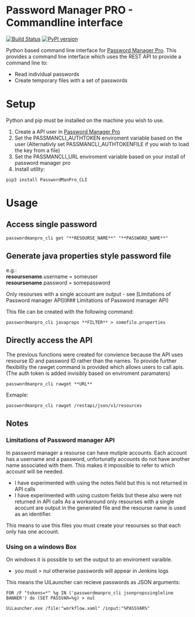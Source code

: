 # Password Manager PRO - Commandline interface

[![Build Status](https://travis-ci.org/rmetcalf9/PasswordManPro_CLI.svg?branch=master)](https://travis-ci.org/rmetcalf9/PasswordManPro_CLI)
[![PyPI version](https://badge.fury.io/py/passwordmanpro_cli.svg)](https://badge.fury.io/py/passwordmanpro_cli)

Python based command line interface for [Password Manager Pro](https://www.manageengine.com/products/passwordmanagerpro/help/restapi.html). This provides a command line interface which uses the REST API to provide a command line to:

 - Read individual passwords
 - Create temporary files with a set of passwords


# Setup

Python and pip must be installed on the machine you wish to use.

 1. Create a API user in [Password Manager Pro](https://www.manageengine.com/products/passwordmanagerpro/help/restapi.html)
 2. Set the PASSMANCLI_AUTHTOKEN enviroment variable based on the user (Alternativly set PASSMANCLI_AUTHTOKENFILE if you wish to load the key from a file)
 3. Set the PASSMANCLI_URL enviroment variable based on your install of password manager pro
 4. Install utility:
```
pip3 install PasswordManPro_CLI
```
 
# Usage

## Access single password

```
passwordmanpro_cli get "**RESOURSE_NAME**" "**PASSWORD_NAME**"
```

## Generate java properties style password file

e.g.:<br>
**resoursename**.username = someuser<br>
**resoursename**.password = somepassword


Only resourses with a single account are output - see [Limitations of Password manager API](### Limitations of Password manager API)

This file can be created with the following command:
```
passwordmanpro_cli javaprops **FILTER** > somefile.properties
```

## Directly access the API

The previous functions were created for convience because the API uses resourse ID and password ID rather than the names. To provide further flexibility the rawget command is provided which allows users to call apis. (The auth token is added invisibly based on enviroment paramaters)

```
passwordmanpro_cli rawget **URL**
```

Exmaple:
```
passwordmanpro_cli rawget /restapi/json/v1/resources
```



## Notes

### Limitations of Password manager API
In password manager a resourse can have mutiple accounts. Each account has a username and a password, unfortunatly accounts do not have another name associated with them. This makes it impossible to refer to which account will be needed. 
 - I have experimented with using the notes field but this is not returned in API calls
 - I have experimented with using custom fields but these also were not returned in API calls
As a workaround only resourses with a single acocunt are output in the generated file and the resourse name is used as an identifier.

This means to use this files you must create your resourses so that each only has one account.

### Using on a windows Box

On windows it is possible to set the output to an enviroment varaible.
 - you must > nul otherwise passwords will appear in Jenkins logs

This means the UiLauncher can recieve passwords as JSON arguments:

````
FOR /F "tokens=*" %g IN ('passwordmanpro_cli jsonpropssingleline BANNER') do (SET PASSVAR=%g) > nul

UiLauncher.exe /file:"workflow.xaml" /input:"%PASSVAR%"
````
